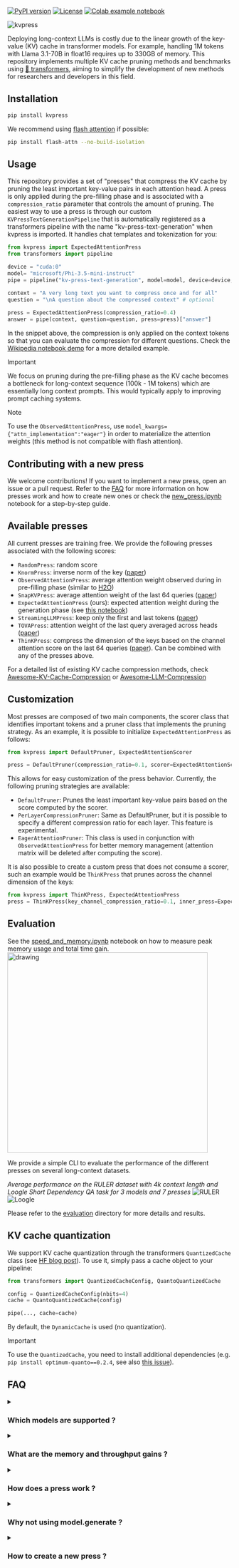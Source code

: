 [![PyPI version](https://badge.fury.io/py/kvpress.svg)](https://badge.fury.io/py/kvpress)
[![License](https://img.shields.io/badge/License-Apache%202.0-blue.svg)](https://opensource.org/licenses/Apache-2.0)
[![Colab example notebook](https://colab.research.google.com/assets/colab-badge.svg)](https://colab.research.google.com/drive/1JNvaTKuuAHrl49dYB9-mdEH_y52Ib-NP?usp=drive_link)

![kvpress](kvpress.jpg)

Deploying long-context LLMs is costly due to the linear growth of the key-value (KV) cache in transformer models. For example, handling 1M tokens with Llama 3.1-70B in float16 requires up to 330GB of memory. This repository implements multiple KV cache pruning methods and benchmarks using [🤗 transformers](https://huggingface.co/docs/transformers/en/index), aiming to simplify the development of new methods for researchers and developers in this field.

## Installation

```bash
pip install kvpress
```

We recommend using [flash attention](https://github.com/Dao-AILab/flash-attention/) if possible:
```bash
pip install flash-attn --no-build-isolation
```

## Usage

This repository provides a set of "presses" that compress the KV cache by pruning the least important key-value pairs in each attention head. A press is only applied during the pre-filling phase and is associated with a `compression_ratio` parameter that controls the amount of pruning. The easiest way to use a press is through our custom `KVPressTextGenerationPipeline` that is automatically registered as a transformers pipeline with the name "kv-press-text-generation" when kvpress is imported. It handles chat templates and tokenization for you:



```python
from kvpress import ExpectedAttentionPress
from transformers import pipeline

device = "cuda:0"
model= "microsoft/Phi-3.5-mini-instruct"
pipe = pipeline("kv-press-text-generation", model=model, device=device, torch_dtype="auto", model_kwargs={"attn_implementation":"flash_attention_2"})

context = "A very long text you want to compress once and for all"
question = "\nA question about the compressed context" # optional
    
press = ExpectedAttentionPress(compression_ratio=0.4)
answer = pipe(context, question=question, press=press)["answer"]
```

In the snippet above, the compression is only applied on the context tokens so that you can evaluate the compression for different questions. Check the [Wikipedia notebook demo](notebooks/wikipedia_demo.ipynb) for a more detailed example.

> [!IMPORTANT]  
> We focus on pruning during the pre-filling phase as the KV cache becomes a bottleneck for long-context sequence (100k - 1M tokens) which are essentially long context prompts. This would typically apply to improving prompt caching systems.

> [!NOTE]  
> To use the `ObservedAttentionPress`, use `model_kwargs={"attn_implementation":"eager"}` in order to materialize the attention weights (this method is not compatible with flash attention).

## Contributing with a new press

We welcome contributions! If you want to implement a new press, open an issue or a pull request. Refer to the [FAQ](#faq) for more information on how presses work and how to create new ones or check the [new_press.ipynb](notebooks/new_press.ipynb) notebook for a step-by-step guide.

## Available presses
All current presses are training free. We provide the following presses associated with the following scores:

- `RandomPress`: random score
- `KnormPress`: inverse norm of the key ([paper](https://arxiv.org/abs/2406.11430))
- `ObservedAttentionPress`: average attention weight observed during in pre-filling phase (similar to [H2O](https://arxiv.org/abs/2306.14048))
- `SnapKVPress`: average attention weight of the last 64 queries ([paper](https://arxiv.org/abs/2404.14469))
- `ExpectedAttentionPress` (ours): expected attention weight during the generation phase  (see [this notebook](notebooks/expected_attention.ipynb))
- `StreamingLLMPress`: keep only the first and last tokens ([paper](https://arxiv.org/abs/2309.17453))
- `TOVAPress`: attention weight of the last query averaged across heads ([paper](https://arxiv.org/abs/2401.06104))
- `ThinKPress`: compress the dimension of the keys based on the channel attention score on the last 64 queries ([paper](https://arxiv.org/pdf/2407.21018)). Can be combined with any of the presses above.

For a detailed list of existing KV cache compression methods, check [Awesome-KV-Cache-Compression](https://github.com/October2001/Awesome-KV-Cache-Compression) or [Awesome-LLM-Compression](https://github.com/HuangOwen/Awesome-LLM-Compression?tab=readme-ov-file#kv-cache-compression)

## Customization

Most presses are composed of two main components, the scorer class that identifies important tokens and a pruner class that implements the pruning strategy.
As an example, it is possible to initialize `ExpectedAttentionPress` as follows:

```python
from kvpress import DefaultPruner, ExpectedAttentionScorer

press = DefaultPruner(compression_ratio=0.1, scorer=ExpectedAttentionScorer())
```

This allows for easy customization of the press behavior.
Currently, the following pruning strategies are available:
- `DefaultPruner`: Prunes the least important key-value pairs based on the score computed by the scorer.
- `PerLayerCompressionPruner`: Same as DefaultPruner, but it is possible to specify a different compression ratio for each layer. This feature is experimental.
- `EagerAttentionPruner`: This class is used in conjunction with `ObservedAttentionPress` for better memory management (attention matrix will be deleted after computing the score).


It is also possible to create a custom press that does not consume a scorer, such an example would be `ThinKPress` that prunes across the channel dimension of the keys:
```python
from kvpress import ThinKPress, ExpectedAttentionPress
press = ThinKPress(key_channel_compression_ratio=0.1, inner_press=ExpectedAttentionPress(compression_ratio=0.1))
```



## Evaluation

See the [speed_and_memory.ipynb](notebooks/speed_and_memory.ipynb) notebook on how to measure peak memory usage and total time gain.
<img src="evaluation/assets/peak_memory_consumption.png" alt="drawing" width="450"/>


We provide a simple CLI to evaluate the performance of the different presses on several long-context datasets. 

_Average performance on the RULER dataset with 4k context length and Loogle Short Dependency QA task for 3 models and 7 presses_
![RULER](evaluation/assets/ruler_4096_average%20score.png)
![Loogle](evaluation/assets/loogle_shortdep_qa.png)

Please refer to the [evaluation](evaluation/README.md) directory for more details and results.

## KV cache quantization

We support KV cache quantization through the transformers `QuantizedCache` class (see [HF blog post](https://huggingface.co/blog/kv-cache-quantization#how-to-use-quantized-kv-cache-in-%F0%9F%A4%97-transformers)). To use it, simply pass a cache object to your pipeline:

```python
from transformers import QuantizedCacheConfig, QuantoQuantizedCache

config = QuantizedCacheConfig(nbits=4)
cache = QuantoQuantizedCache(config)

pipe(..., cache=cache)
```

By default, the `DynamicCache` is used (no quantization). 

> [!IMPORTANT]  
> To use the `QuantizedCache`, you need to install additional dependencies (e.g. `pip install optimum-quanto==0.2.4`, see also [this issue](https://github.com/huggingface/transformers/issues/34848)).


## FAQ

<details><summary> 

### Which models are supported ? 
</summary>

Some presses depend on the model architecture (_e.g._ `ExpectedAttentionPress` and `SnapKVPress`) hence they might not work with all models. We tested support for `LlamaForCausalLM`, `MistralForCausalLM`, `Phi3ForCausalLM` and `Qwen2ForCausalLM` but many other models might be supported out of the box because their implementation is often similar in transformers.
</details>


<details> <summary> 

### What are the memory and throughput gains ?
</summary>

Memory usage should be reduced by around `compression_ratio * kv_cache_size`. As the KV cache is smaller, decoding should also be faster. You can measure peak memory usage gain and total time gain using [this notebook](notebooks/speed_and_memory.ipynb).
</details>


<details> <summary> 

### How does a press work ? </summary>

A press registers a forward hook to each attention layer during the pre-filling phase:
1. Immediately after the forward pass, the hook is called, and it computes a score for each key-value pair using the `press.score` method
2. The key-value pairs with the lowest scores are then removed based on the `compression_ratio` parameter

```python
import torch
from transformers import AutoModelForCausalLM
from kvpress import KnormPress

device = "cuda:0"
ckpt = "meta-llama/Meta-Llama-3.1-8B-Instruct"
model = AutoModelForCausalLM.from_pretrained(ckpt).to(device)
press = KnormPress(compression_ratio=0.4)

inputs = model.dummy_inputs["input_ids"].to(device)

with torch.no_grad():
    print(model(inputs).past_key_values[0][0].shape)
    # torch.Size([3, 8, 5, 128])
    
with torch.no_grad(), press(model):
    print(model(inputs).past_key_values[0][0].shape)
    # torch.Size([3, 8, 3, 128])
```
</details>

<details><summary> 

### Why not using model.generate ? 
</summary>

In fact you can use `model.generate` with a press by using the press as a context manager:

```python
with press(model):
    outputs = model.generate(inputs)
```

However, the `generate` method does not allow to exclude the question from the compression, which would artificially favors methods such as SnapKV. Ideally, we want a compression method that works whatever comes after the context (_e.g._ for use cases such as chat or document question answering). Finally the `generate` method does not allow to provide generation for multiple questions at once.

</details>

<details><summary> 

### How to create a new press ?
</summary>

All presses are stored in the `presses` directory. The easiest way to create a new press is to create a class that inherits from `BasePress` and implement a `score` method that computes the score for each key-value pair (see `knorm_press.py` for a simple example). Check the notebook [new_press.ipynb](notebooks/new_press.ipynb) for a step-by-step guide.

Before opening a pull request with a new press, make sure to register it in the `__init__.py` file of repository and to add it in [test_presses.py](tests/presses/test_presses.py).

</details>
